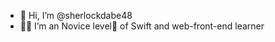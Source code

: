 - 👋 Hi, I’m @sherlockdabe48
- 👨‍💻 I’m an Novice level🌱 of Swift and web-front-end learner

<!---💞️ I’m looking to collaborate on ...
- 📫 How to reach me ... --->

<!---
sherlockdabe48/sherlockdabe48 is a ✨ special ✨ repository because its `README.md` (this file) appears on your GitHub profile.
You can click the Preview link to take a look at your changes.
--->
